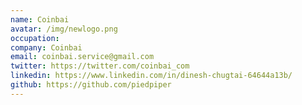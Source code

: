 ```yaml
---
name: Coinbai
avatar: /img/newlogo.png
occupation: 
company: Coinbai
email: coinbai.service@gmail.com
twitter: https://twitter.com/coinbai_com
linkedin: https://www.linkedin.com/in/dinesh-chugtai-64644a13b/
github: https://github.com/piedpiper
---
```



